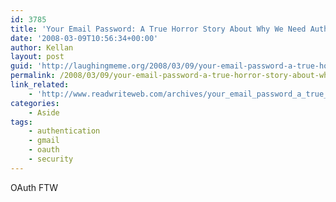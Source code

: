 ```yaml
---
id: 3785
title: 'Your Email Password: A True Horror Story About Why We Need Authentication Standards – ReadWriteWeb'
date: '2008-03-09T10:56:34+00:00'
author: Kellan
layout: post
guid: 'http://laughingmeme.org/2008/03/09/your-email-password-a-true-horror-story-about-why-we-need-authentication-standards-readwriteweb/'
permalink: /2008/03/09/your-email-password-a-true-horror-story-about-why-we-need-authentication-standards-readwriteweb/
link_related:
    - 'http://www.readwriteweb.com/archives/your_email_password_a_true_hor.php'
categories:
    - Aside
tags:
    - authentication
    - gmail
    - oauth
    - security
---
```


OAuth FTW